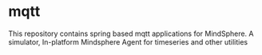 # mqtt
This repository contains spring based mqtt applications for MindSphere. A  simulator, In-platform Mindsphere Agent for timeseries and other utilities
